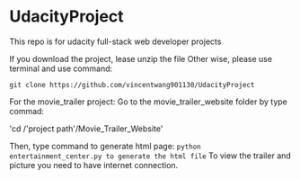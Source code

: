 # UdacityProject
This repo is for udacity full-stack web developer projects

If you download the project, lease unzip the file
Other wise, please use terminal and use command:

`git clone https://github.com/vincentwang901130/UdacityProject`

For the movie_trailer project:
Go to the movie_trailer_website folder by type commad:

'cd /'project path'/Movie_Trailer_Website'

Then, type command to generate html page:
`python entertainment_center.py to generate the html file`
To view the trailer and picture you need to have internet connection.


